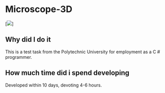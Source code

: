 # Microscope-3D
[![](https://img.youtube.com/vi/bHL-Of8_cV4/sddefault.jpg)]
## Why did I do it
This is a test task from the Polytechnic University for employment as a C # programmer.
## How much time did i spend developing
Developed within 10 days, devoting 4-6 hours.
